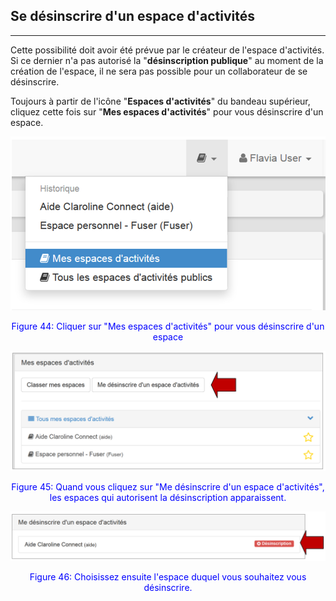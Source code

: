 ## Se désinscrire d'un espace d'activités
---

Cette possibilité doit avoir été prévue par le créateur de l'espace d'activités. Si ce dernier n'a pas autorisé la "**désinscription publique**" au moment de la création de l'espace, il ne sera pas possible pour un collaborateur de se désinscrire.

Toujours à partir de l'icône "**Espaces d'activités**" du bandeau supérieur, cliquez cette fois sur "**Mes espaces d'activités**" pour vous désinscrire d'un espace.

![](images/fig44.png)

<p style ="text-align: center; color: blue">Figure 44: Cliquer sur "Mes espaces d'activités" pour vous désinscrire d'un espace</p>

![](images/fig45.png)

<p style ="text-align: center; color: blue">Figure 45: Quand vous cliquez sur "Me désinscrire d'un espace d'activités", les espaces qui autorisent la désinscription apparaissent.</p>

![](images/fig46.png)

<p style ="text-align: center; color: blue">Figure 46: Choisissez ensuite l'espace duquel vous souhaitez vous désinscrire.</p>
